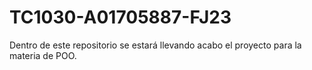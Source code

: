# TC1030-A01705887-FJ23
Dentro de este repositorio se estará llevando acabo el proyecto para la materia de POO.
